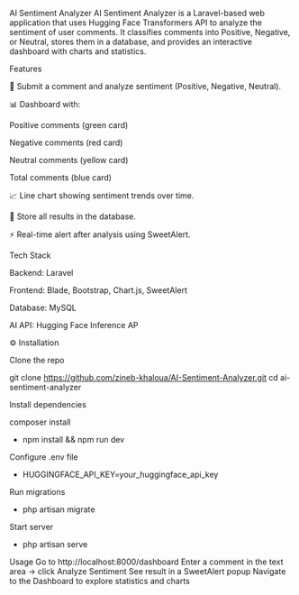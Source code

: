 AI Sentiment Analyzer
AI Sentiment Analyzer is a Laravel-based web application that uses Hugging Face Transformers API to analyze the sentiment of user comments.
It classifies comments into Positive, Negative, or Neutral, stores them in a database, and provides an interactive dashboard with charts and statistics.

Features

📝 Submit a comment and analyze sentiment (Positive, Negative, Neutral).

📊 Dashboard with:

Positive comments (green card)

Negative comments (red card)

Neutral comments (yellow card)

Total comments (blue card)

📈 Line chart showing sentiment trends over time.

💾 Store all results in the database.

⚡ Real-time alert after analysis using SweetAlert.

Tech Stack

Backend: Laravel

Frontend: Blade, Bootstrap, Chart.js, SweetAlert

Database: MySQL 

AI API: Hugging Face Inference AP

⚙️ Installation

Clone the repo

git clone https://github.com/zineb-khaloua/AI-Sentiment-Analyzer.git
cd ai-sentiment-analyzer


Install dependencies

composer install 
- npm install && npm run dev


Configure .env file

- HUGGINGFACE_API_KEY=your_huggingface_api_key


Run migrations

 - php artisan migrate


Start server

- php artisan serve

Usage
  Go to http://localhost:8000/dashboard
  Enter a comment in the text area → click Analyze Sentiment
  See result in a SweetAlert popup
  Navigate to the Dashboard to explore statistics and charts
